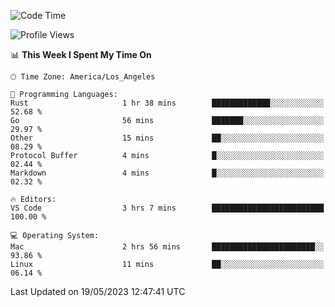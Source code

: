 <!--START_SECTION:waka-->
![Code Time](http://img.shields.io/badge/Code%20Time-368%20hrs%2031%20mins-blue)

![Profile Views](http://img.shields.io/badge/Profile%20Views-2-blue)

📊 **This Week I Spent My Time On** 

```text
🕑︎ Time Zone: America/Los_Angeles

💬 Programming Languages: 
Rust                     1 hr 38 mins        █████████████░░░░░░░░░░░░   52.68 % 
Go                       56 mins             ███████░░░░░░░░░░░░░░░░░░   29.97 % 
Other                    15 mins             ██░░░░░░░░░░░░░░░░░░░░░░░   08.29 % 
Protocol Buffer          4 mins              █░░░░░░░░░░░░░░░░░░░░░░░░   02.44 % 
Markdown                 4 mins              █░░░░░░░░░░░░░░░░░░░░░░░░   02.32 % 

🔥 Editors: 
VS Code                  3 hrs 7 mins        █████████████████████████   100.00 % 

💻 Operating System: 
Mac                      2 hrs 56 mins       ███████████████████████░░   93.86 % 
Linux                    11 mins             ██░░░░░░░░░░░░░░░░░░░░░░░   06.14 % 
```


 Last Updated on 19/05/2023 12:47:41 UTC
<!--END_SECTION:waka-->
